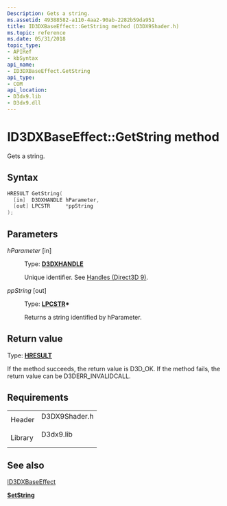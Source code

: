 ```yaml
---
Description: Gets a string.
ms.assetid: 49388582-a110-4aa2-90ab-2282b59da951
title: ID3DXBaseEffect::GetString method (D3DX9Shader.h)
ms.topic: reference
ms.date: 05/31/2018
topic_type: 
- APIRef
- kbSyntax
api_name: 
- ID3DXBaseEffect.GetString
api_type: 
- COM
api_location: 
- D3dx9.lib
- D3dx9.dll
---
```


# ID3DXBaseEffect::GetString method

Gets a string.

## Syntax


```C++
HRESULT GetString(
  [in]  D3DXHANDLE hParameter,
  [out] LPCSTR     *ppString
);
```



## Parameters

<dl> <dt>

*hParameter* \[in\]
</dt> <dd>

Type: **[D3DXHANDLE](dx9-graphics-reference-effects-constants.md)**

Unique identifier. See [Handles (Direct3D 9)](handles.md).

</dd> <dt>

*ppString* \[out\]
</dt> <dd>

Type: **[**LPCSTR**](../winprog/windows-data-types.md)\***

Returns a string identified by hParameter.

</dd> </dl>

## Return value

Type: **[**HRESULT**](https://msdn.microsoft.com/library/Bb401631(v=MSDN.10).aspx)**

If the method succeeds, the return value is D3D\_OK. If the method fails, the return value can be D3DERR\_INVALIDCALL.

## Requirements



|                    |                                                                                          |
|--------------------|------------------------------------------------------------------------------------------|
| Header<br/>  | <dl> <dt>D3DX9Shader.h</dt> </dl> |
| Library<br/> | <dl> <dt>D3dx9.lib</dt> </dl>     |



## See also

<dl> <dt>

[ID3DXBaseEffect](id3dxbaseeffect.md)
</dt> <dt>

[**SetString**](id3dxbaseeffect--setstring.md)
</dt> </dl>

 

 